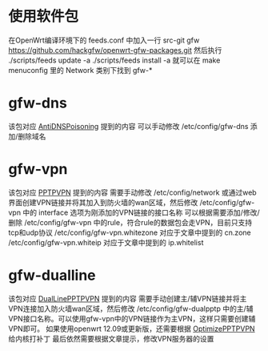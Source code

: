 # 使用软件包
在OpenWrt编译环境下的 feeds.conf 中加入一行
    src-git gfw https://github.com/hackgfw/openwrt-gfw-packages.git
然后执行
    ./scripts/feeds update -a
    ./scripts/feeds install -a
就可以在 make menuconfig 里的 Network 类别下找到 gfw-*

# gfw-dns
该包对应 [AntiDNSPoisoning](AntiDNSPoisoning.md) 提到的内容
可以手动修改 /etc/config/gfw-dns 添加/删除域名

# gfw-vpn
该包对应 [PPTPVPN](PPTPVPN.md) 提到的内容
需要手动修改 /etc/config/network 或通过web界面创建VPN链接并将其加入到防火墙的wan区域，然后修改 /etc/config/gfw-vpn 中的 interface 选项为刚添加的VPN链接的接口名称
可以根据需要添加/修改/删除 /etc/config/gfw-vpn 中的rule，符合rule的数据包会走VPN，目前只支持tcp和udp协议
/etc/config/gfw-vpn.whitezone 对应于文章中提到的 cn.zone
/etc/config/gfw-vpn.whiteip 对应于文章中提到的 ip.whitelist



# gfw-dualline
该包对应 [DualLinePPTPVPN](DualLinePPTPVPN.md) 提到的内容
需要手动创建主/辅VPN链接并将主VPN连接加入防火墙wan区域，然后修改 /etc/config/gfw-dualpptp 中的主/辅VPN接口名称。可以使用gfw-vpn中的VPN链接作为主VPN，这样只需要创建辅VPN即可。
如果使用openwrt 12.09或更新版，还需要根据 [OptimizePPTPVPN](OptimizePPTPVPN.md) 给内核打补丁
最后依然需要根据文章提示，修改VPN服务器的设置
